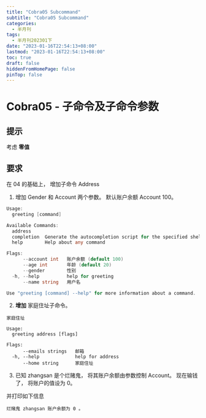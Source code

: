 ```yaml
---
title: "Cobra05 Subcommand"
subtitle: "Cobra05 Subcommand"
categories:
  - 半月刊
tags:
  - 半月刊202301下
date: "2023-01-16T22:54:13+08:00"
lastmod: "2023-01-16T22:54:13+08:00"
toc: true
draft: false
hiddenFromHomePage: false
pinTop: false
---
```




# Cobra05 - 子命令及子命令参数

## 提示

考虑 **零值** 

## 要求

在 04 的基础上， 增加子命令 Address

1. 增加 Gender 和 Account 两个参数。 默认账户余额 Account 100。

```go
Usage:
  greeting [command]

Available Commands:
  address     
  completion  Generate the autocompletion script for the specified shell
  help        Help about any command

Flags:
      --account int   账户余额 (default 100)
      --age int       年龄 (default 20)
      --gender        性别
  -h, --help          help for greeting
      --name string   用户名

Use "greeting [command] --help" for more information about a command.
```

2. **增加** 家庭住址子命令。

```
家庭住址

Usage:
  greeting address [flags]

Flags:
      --emails strings   邮箱
  -h, --help             help for address
      --home string      家庭住址
```

3. 已知 zhangsan 是个烂赌鬼， 将其账户余额由参数控制 Account。 现在输钱了， 将账户的值设为 0。 

并打印如下信息

```
烂赌鬼 zhangsan 账户余额为 0 。
```
